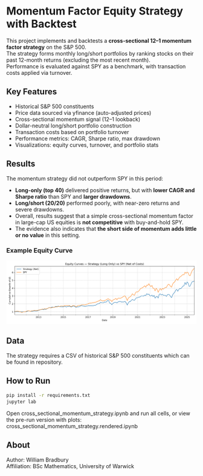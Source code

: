 # Momentum Factor Equity Strategy with Backtest

This project implements and backtests a **cross-sectional 12–1 momentum factor strategy** on the S&P 500.  
The strategy forms monthly long/short portfolios by ranking stocks on their past 12-month returns (excluding the most recent month).  
Performance is evaluated against SPY as a benchmark, with transaction costs applied via turnover.  

## Key Features
- Historical S&P 500 constituents   
- Price data sourced via yfinance (auto-adjusted prices)  
- Cross-sectional momentum signal (12–1 lookback)  
- Dollar-neutral long/short portfolio construction  
- Transaction costs based on portfolio turnover  
- Performance metrics: CAGR, Sharpe ratio, max drawdown  
- Visualizations: equity curves, turnover, and portfolio stats  

## Results
The momentum strategy did not outperform SPY in this period:

- **Long-only (top 40)** delivered positive returns, but with **lower CAGR and Sharpe ratio** than SPY and **larger drawdowns**.  
- **Long/short (20/20)** performed poorly, with near-zero returns and severe drawdowns.  
- Overall, results suggest that a simple cross-sectional momentum factor in large-cap US equities is **not competitive** with buy-and-hold SPY.  
- The evidence also indicates that **the short side of momentum adds little or no value** in this setting.

### Example Equity Curve
![Equity Curve](equity_curve_long_only.png)

## Data
The strategy requires a CSV of historical S&P 500 constituents which can be found in repository.

## How to Run
```bash
pip install -r requirements.txt
jupyter lab
```
Open cross_sectional_momentum_strategy.ipynb and run all cells,
or view the pre-run version with plots: cross_sectional_momentum_strategy.rendered.ipynb

## About 
Author: William Bradbury  
Affiliation: BSc Mathematics, University of Warwick
